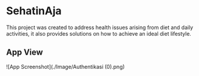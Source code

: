 
# SehatinAja

This project was created to address health issues arising from diet and daily activities, it also provides solutions on how to achieve an ideal diet lifestyle.


## App View

![App Screenshot](./Image/Authentikasi (0).png)

